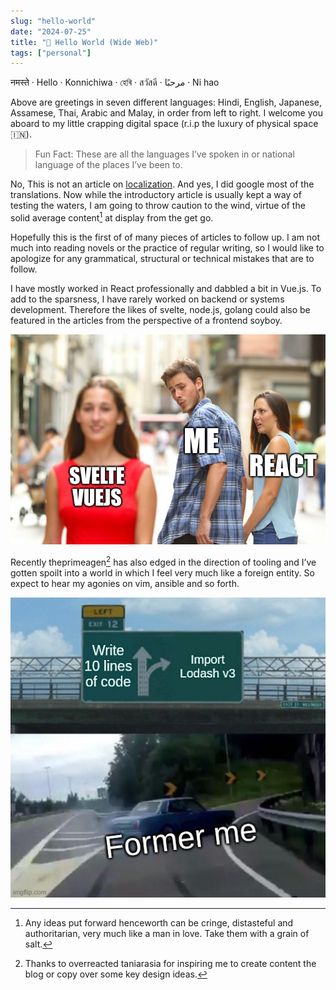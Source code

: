 ```yaml
---
slug: "hello-world"
date: "2024-07-25"
title: "🙏 Hello World (Wide Web)"
tags: ["personal"]
---
```


नमस्ते 	&middot; Hello &middot; Konnichiwa &middot; হেৰি &middot; สวัสดี &middot; مرحبًا &middot; Ni hao

Above are greetings in seven different languages: Hindi, English, Japanese, Assamese, Thai, Arabic and Malay, in order from left to right. I welcome you aboard to my little crapping digital space (r.i.p the luxury of physical space 🇮🇳).

> Fun Fact:  These are all the languages I’ve spoken in or national language of the places I’ve been to.

No, This is not an article on [localization](https://developer.mozilla.org/en-US/docs/Glossary/Internationalization). And yes, I did google most of the translations. Now while the introductory article is usually kept a way of testing the waters, I am going to throw caution to the wind, virtue of the solid average content[^1] at display from the get go.   

Hopefully this is the first of of many pieces of articles to follow up. I am not much into reading novels or the practice of regular writing, so I would like to apologize for any grammatical, structural or technical mistakes that are to follow. 

I have mostly worked in React professionally and dabbled a bit in Vue.js. To add to the sparsness, I have rarely worked on backend or systems development. Therefore the likes of svelte, node.js, golang could also be featured in the articles from the perspective of a frontend soyboy.

![React meme](./images/reactmeme.png)

Recently theprimeagen[^2] has also edged in the direction of tooling and I’ve gotten spoilt into a world in which I feel very much like a foreign entity. So expect to hear my agonies on vim, ansible and so forth. 


![Import * from 'lodash'](./images/lodashmeme.jpg)

[^1]: Any ideas put forward henceworth can be cringe, distasteful and authoritarian, very much like a man in love. Take them with a grain of salt.

[^2]: Thanks to overreacted taniarasia for inspiring me to create content the blog or copy over some key design ideas. 